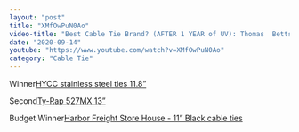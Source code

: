 ```yaml
---
layout: "post"
title: "XMfOwPuN0Ao"
video-title: "Best Cable Tie Brand? (AFTER 1 YEAR of UV): Thomas  Betts, Panduit, Gardner Bender"
date: "2020-09-14"
youtube: "https://www.youtube.com/watch?v=XMfOwPuN0Ao"
category: "Cable Tie"
---
```

<div class="space-y-1"><p><span class="inline-flex items-center justify-center px-2 py-1 mr-2 text-sm font-semibold leading-none text-red-50 bg-red-600 rounded-full">Winner</span><a class="text-gray-900 hover:text-red-600 border-b-2 border-gray-200 hover:border-red-600 hover: hover:no-underline" target="_blank" href="https://amzn.to/33r5lad">HYCC stainless steel ties 11.8”</a><br></p><p><span class="inline-flex items-center justify-center px-2 py-1 mr-2 text-sm font-semibold leading-none bg-white hover:bg-gray-100 text-gray-400 border border-gray-200 rounded-full">Second</span><a class="text-gray-900 hover:text-red-600 border-b-2 border-gray-200 hover:border-red-600 hover: hover:no-underline" target="_blank" href="https://www.youtube.com/redirect?event=video_description&v=XMfOwPuN0Ao&redir_token=QUFFLUhqa0cwNUU3NGk1V1gyU1p5NWFFdTd0NzYxSFR5UXxBQ3Jtc0ttSzAySGtPYzZJSGhNSVpENFhQU1JHdDItYTFUQk9TZU1qOWV3cWZRYWRIdjNhUmdJRWk3U3pmZ0xjSXhUOTZSdmo2SDZ0bWswNmw4VzdfRFE0R1VvZVdZWm1FenNSR1RfdlBpR0QyV1M2T3g4N0Rpdw%3D%3D&q=https%3A%2F%2Famzn.to%2F35wvjf9">Ty-Rap 527MX 13”</a><br></p><p><span class="inline-flex items-center justify-center px-2 py-1 mr-2 text-sm font-semibold leading-none bg-white hover:bg-gray-100 text-gray-400 border border-gray-200 rounded-full">Budget Winner</span><a class="text-gray-900 hover:text-red-600 border-b-2 border-gray-200 hover:border-red-600 hover: hover:no-underline" target="_blank" href="https://www.youtube.com/redirect?event=video_description&v=XMfOwPuN0Ao&redir_token=QUFFLUhqbFdyZ2I3RnhNcmVUMjJKS2QtTjBjM01ac0xEUXxBQ3Jtc0tsSHF1WDJ0SXlRWGFrNjNob2FEcG5FY3E3RzQ1STAxN21uSXlsbnFXVGRMVXZWZEt1TFhSU0c2UWFueGlveXFXcVFlUWFRZ3V4eXo5VndXeXduSXF3aUt6VHRRcGZEeExlMTFFakZLZkVXV1dRR3ZRYw%3D%3D&q=https%3A%2F%2Fwww.harborfreight.com%2F11-inch-black-cable-ties-pack-of-100-34637.html">Harbor Freight Store House - 11” Black cable ties</a><br></p></div>